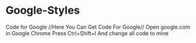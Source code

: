 # Google-Styles
Code for Google
//Here You Can Get Code For Google//
Open google.com in Google Chrome
Press Ctrl+Shift+I
And change all code to mine
